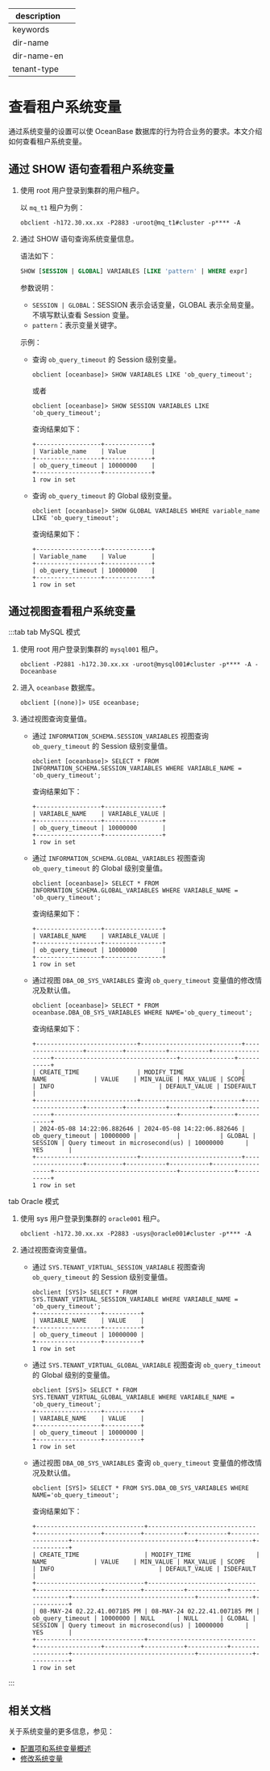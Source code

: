 |description||
|---|---|
|keywords||
|dir-name||
|dir-name-en||
|tenant-type||

# 查看租户系统变量

通过系统变量的设置可以使 OceanBase 数据库的行为符合业务的要求。本文介绍如何查看租户系统变量。

## 通过 SHOW 语句查看租户系统变量

1. 使用 root 用户登录到集群的用户租户。

   以 `mq_t1`  租户为例：

    ```shell
    obclient -h172.30.xx.xx -P2883 -uroot@mq_t1#cluster -p**** -A
    ```

2. 通过 SHOW 语句查询系统变量信息。

   语法如下：

   ```sql
   SHOW [SESSION | GLOBAL] VARIABLES [LIKE 'pattern' | WHERE expr]
   ```

   参数说明：

   * `SESSION | GLOBAL`：SESSION 表示会话变量，GLOBAL 表示全局变量。不填写默认查看 Session 变量。
   * `pattern`：表示变量关键字。

   示例：

   * 查询 `ob_query_timeout` 的 Session 级别变量。

      ```shell
      obclient [oceanbase]> SHOW VARIABLES LIKE 'ob_query_timeout';
      ```
      
      或者
      
      ```shell
      obclient [oceanbase]> SHOW SESSION VARIABLES LIKE 'ob_query_timeout';
      ```

      查询结果如下：

      ```shell
      +------------------+-------------+
      | Variable_name    | Value       |
      +------------------+-------------+
      | ob_query_timeout | 10000000    |
      +------------------+-------------+
      1 row in set
      ```

   * 查询 `ob_query_timeout` 的 Global 级别变量。

      ```shell
      obclient [oceanbase]> SHOW GLOBAL VARIABLES WHERE variable_name LIKE 'ob_query_timeout';
      ```

      查询结果如下：

      ```shell
      +------------------+-------------+
      | Variable_name    | Value       |
      +------------------+-------------+
      | ob_query_timeout | 10000000    |
      +------------------+-------------+
      1 row in set
      ```

## 通过视图查看租户系统变量

:::tab
tab MySQL 模式

1. 使用 root 用户登录到集群的 `mysql001` 租户。

      ```shell
      obclient -P2881 -h172.30.xx.xx -uroot@mysql001#cluster -p**** -A -Doceanbase
      ```

2. 进入 `oceanbase` 数据库。

      ```shell
      obclient [(none)]> USE oceanbase;
      ```

3. 通过视图查询变量值。

   * 通过 `INFORMATION_SCHEMA.SESSION_VARIABLES` 视图查询 `ob_query_timeout` 的 Session 级别变量值。

      ```shell
      obclient [oceanbase]> SELECT * FROM INFORMATION_SCHEMA.SESSION_VARIABLES WHERE VARIABLE_NAME = 'ob_query_timeout';
      ```

      查询结果如下：

      ```shell
      +------------------+----------------+
      | VARIABLE_NAME    | VARIABLE_VALUE |
      +------------------+----------------+
      | ob_query_timeout | 10000000       |
      +------------------+----------------+
      1 row in set
      ```

   * 通过 `INFORMATION_SCHEMA.GLOBAL_VARIABLES` 视图查询 `ob_query_timeout` 的 Global 级别变量值。

      ```shell
      obclient [oceanbase]> SELECT * FROM INFORMATION_SCHEMA.GLOBAL_VARIABLES WHERE VARIABLE_NAME = 'ob_query_timeout';
      ```

      查询结果如下：

      ```shell
      +------------------+----------------+
      | VARIABLE_NAME    | VARIABLE_VALUE |
      +------------------+----------------+
      | ob_query_timeout | 10000000       |
      +------------------+----------------+
      1 row in set
      ```

   * 通过视图 `DBA_OB_SYS_VARIABLES` 查询 `ob_query_timeout` 变量值的修改情况及默认值。

     ```shell
     obclient [oceanbase]> SELECT * FROM oceanbase.DBA_OB_SYS_VARIABLES WHERE NAME='ob_query_timeout';
     ```

     查询结果如下：

     ```shell
     +----------------------------+----------------------------+------------------+----------+-----------+-----------+------------------+----------------------------------+---------------+-----------+
     | CREATE_TIME                | MODIFY_TIME                | NAME             | VALUE    | MIN_VALUE | MAX_VALUE | SCOPE            | INFO                             | DEFAULT_VALUE | ISDEFAULT |
     +----------------------------+----------------------------+------------------+----------+-----------+-----------+------------------+----------------------------------+---------------+-----------+
     | 2024-05-08 14:22:06.882646 | 2024-05-08 14:22:06.882646 | ob_query_timeout | 10000000 |           |           | GLOBAL | SESSION | Query timeout in microsecond(us) | 10000000      | YES       |
     +----------------------------+----------------------------+------------------+----------+-----------+-----------+------------------+----------------------------------+---------------+-----------+
     1 row in set
     ```

tab Oracle 模式

1. 使用 sys 用户登录到集群的 `oracle001` 租户。

   ```shell
   obclient -h172.30.xx.xx -P2883 -usys@oracle001#cluster -p**** -A
   ```

2. 通过视图查询变量值。

   * 通过 `SYS.TENANT_VIRTUAL_SESSION_VARIABLE` 视图查询 `ob_query_timeout` 的 Session 级别变量值。

      ```shell
      obclient [SYS]> SELECT * FROM SYS.TENANT_VIRTUAL_SESSION_VARIABLE WHERE VARIABLE_NAME = 'ob_query_timeout';
      +------------------+----------+
      | VARIABLE_NAME    | VALUE    |
      +------------------+----------+
      | ob_query_timeout | 10000000 |
      +------------------+----------+
      1 row in set
      ```

   * 通过 `SYS.TENANT_VIRTUAL_GLOBAL_VARIABLE` 视图查询 `ob_query_timeout` 的 Global 级别的变量值。

      ```shell
      obclient [SYS]> SELECT * FROM SYS.TENANT_VIRTUAL_GLOBAL_VARIABLE WHERE VARIABLE_NAME = 'ob_query_timeout';
      +------------------+----------+
      | VARIABLE_NAME    | VALUE    |
      +------------------+----------+
      | ob_query_timeout | 10000000 |
      +------------------+----------+
      1 row in set
      ```

   * 通过视图 `DBA_OB_SYS_VARIABLES` 查询 `ob_query_timeout` 变量值的修改情况及默认值。

     ```shell
     obclient [SYS]> SELECT * FROM SYS.DBA_OB_SYS_VARIABLES WHERE NAME='ob_query_timeout';
     ```

     查询结果如下：

     ```shell
     +------------------------------+------------------------------+------------------+----------+-----------+-----------+------------------+----------------------------------+---------------+-----------+
     | CREATE_TIME                  | MODIFY_TIME                  | NAME             | VALUE    | MIN_VALUE | MAX_VALUE | SCOPE            | INFO                             | DEFAULT_VALUE | ISDEFAULT |
     +------------------------------+------------------------------+------------------+----------+-----------+-----------+------------------+----------------------------------+---------------+-----------+
     | 08-MAY-24 02.22.41.007185 PM | 08-MAY-24 02.22.41.007185 PM | ob_query_timeout | 10000000 | NULL      | NULL      | GLOBAL | SESSION | Query timeout in microsecond(us) | 10000000      | YES       |
     +------------------------------+------------------------------+------------------+----------+-----------+-----------+------------------+----------------------------------+---------------+-----------+
     1 row in set
     ```

:::

## 相关文档

关于系统变量的更多信息，参见：

* [配置项和系统变量概述](../../../700.reference/800.configuration-items-and-system-variables/000.configuration-items-and-system-variables-overview.md)
* [修改系统变量](../600.common-tenant-operations/700.modify-system-variables-of-tenant.md)

